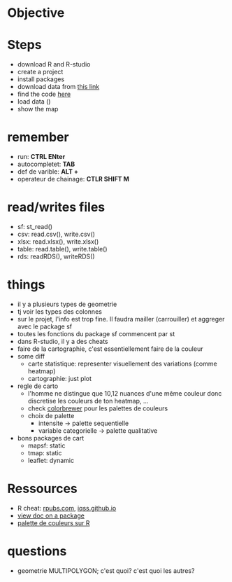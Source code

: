 # Objective

# Steps
- download R and R-studio 
- create a project 
- install packages
- download data from [this link](https://acloud.zaclys.com/index.php/s/ZyXcsF2AgGmMKaJ)
- find the code [here](data/heetch_casablanca.html)
- load data ()
- show the map

# remember
- run: **CTRL ENter**
- autocompletet: **TAB**
- def de varible: **ALT +**
- operateur de chainage: **CTLR SHIFT M**

# read/writes files
- sf: st_read()
- csv: read.csv(), write.csv()
- xlsx: read.xlsx(), write.xlsx() 
- table: read.table(), write.table()
- rds: readRDS(), writeRDS()

# things
- il y a plusieurs types de geometrie
- tj voir les types des colonnes
- sur le projet, l'info est trop fine. Il faudra mailler (carrouiller) et aggreger avec le package sf
- toutes les fonctions du package sf commencent par st 
- dans R-studio, il y a des cheats
- faire de la cartographie, c'est essentiellement faire de la couleur
- some diff
    - carte statistique: representer visuellement des variations (comme heatmap)
    - cartographie: just plot
- regle de carto
    - l'homme ne distingue que 10,12 nuances d'une même couleur donc discretise les couleurs de ton heatmap, ...
    - check [colorbrewer](https://colorbrewer2.org) pour les palettes de couleurs
    - choix de palette
        - intensite -> palette sequentielle
        - variable categorielle -> palette qualitative
- bons packages de cart
    - mapsf: static
    - tmap: static
    - leaflet: dynamic

# Ressources
- R cheat: [rpubs.com](https://www.rpubs.com/Bentley_87/542213), [iqss.github.io](https://iqss.github.io/dss-workshops/R/Rintro/base-r-cheat-sheet.pdf)
- [view doc on a package](https://cran.r-project.org/web/packages/dplyr/index.html)
- [palette de couleurs sur R](https://blog.r-project.org/2019/04/01/hcl-based-color-palettes-in-grdevices/)

# questions
- geometrie MULTIPOLYGON; c'est quoi? c'est quoi les autres? 
